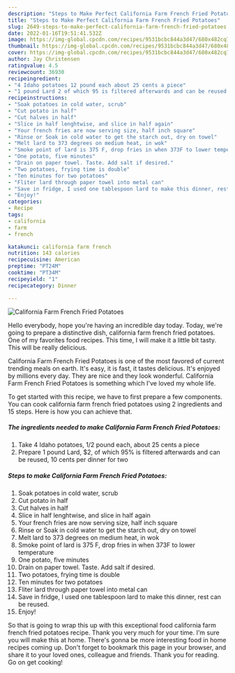 ```yaml
---
description: "Steps to Make Perfect California Farm French Fried Potatoes"
title: "Steps to Make Perfect California Farm French Fried Potatoes"
slug: 2649-steps-to-make-perfect-california-farm-french-fried-potatoes
date: 2022-01-16T19:51:41.532Z
image: https://img-global.cpcdn.com/recipes/9531bcbc844a3d47/680x482cq70/california-farm-french-fried-potatoes-recipe-main-photo.jpg
thumbnail: https://img-global.cpcdn.com/recipes/9531bcbc844a3d47/680x482cq70/california-farm-french-fried-potatoes-recipe-main-photo.jpg
cover: https://img-global.cpcdn.com/recipes/9531bcbc844a3d47/680x482cq70/california-farm-french-fried-potatoes-recipe-main-photo.jpg
author: Jay Christensen
ratingvalue: 4.5
reviewcount: 36930
recipeingredient:
- "4 Idaho potatoes 12 pound each about 25 cents a piece"
- "1 pound Lard 2 of which 95 is filtered afterwards and can be reused 10 cents per dinner for two"
recipeinstructions:
- "Soak potatoes in cold water, scrub"
- "Cut potato in half"
- "Cut halves in half"
- "Slice in half lenghtwise, and slice in half again"
- "Your french fries are now serving size, half inch square"
- "Rinse or Soak in cold water to get the starch out, dry on towel"
- "Melt lard to 373 degrees on medium heat, in wok"
- "Smoke point of lard is 375 F, drop fries in when 373F to lower temperature"
- "One potato, five minutes"
- "Drain on paper towel. Taste. Add salt if desired."
- "Two potatoes, frying time is double"
- "Ten minutes for two potatoes"
- "Fliter lard through paper towel into metal can"
- "Save in fridge, I used one tablespoon lard to make this dinner, rest can be reused."
- "Enjoy!"
categories:
- Recipe
tags:
- california
- farm
- french

katakunci: california farm french 
nutrition: 143 calories
recipecuisine: American
preptime: "PT24M"
cooktime: "PT34M"
recipeyield: "1"
recipecategory: Dinner

---
```



![California Farm French Fried Potatoes](https://img-global.cpcdn.com/recipes/9531bcbc844a3d47/680x482cq70/california-farm-french-fried-potatoes-recipe-main-photo.jpg)

Hello everybody, hope you're having an incredible day today. Today, we're going to prepare a distinctive dish, california farm french fried potatoes. One of my favorites food recipes. This time, I will make it a little bit tasty. This will be really delicious.



California Farm French Fried Potatoes is one of the most favored of current trending meals on earth. It's easy, it is fast, it tastes delicious. It's enjoyed by millions every day. They are nice and they look wonderful. California Farm French Fried Potatoes is something which I've loved my whole life.


To get started with this recipe, we have to first prepare a few components. You can cook california farm french fried potatoes using 2 ingredients and 15 steps. Here is how you can achieve that.

<!--inarticleads1-->

##### The ingredients needed to make California Farm French Fried Potatoes:

1. Take 4 Idaho potatoes, 1/2 pound each, about 25 cents a piece
1. Prepare 1 pound Lard, $2, of which 95% is filtered afterwards and can be reused, 10 cents per dinner for two




<!--inarticleads2-->

##### Steps to make California Farm French Fried Potatoes:

1. Soak potatoes in cold water, scrub
1. Cut potato in half
1. Cut halves in half
1. Slice in half lenghtwise, and slice in half again
1. Your french fries are now serving size, half inch square
1. Rinse or Soak in cold water to get the starch out, dry on towel
1. Melt lard to 373 degrees on medium heat, in wok
1. Smoke point of lard is 375 F, drop fries in when 373F to lower temperature
1. One potato, five minutes
1. Drain on paper towel. Taste. Add salt if desired.
1. Two potatoes, frying time is double
1. Ten minutes for two potatoes
1. Fliter lard through paper towel into metal can
1. Save in fridge, I used one tablespoon lard to make this dinner, rest can be reused.
1. Enjoy!




So that is going to wrap this up with this exceptional food california farm french fried potatoes recipe. Thank you very much for your time. I'm sure you will make this at home. There's gonna be more interesting food in home recipes coming up. Don't forget to bookmark this page in your browser, and share it to your loved ones, colleague and friends. Thank you for reading. Go on get cooking!
